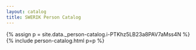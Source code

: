 ```yaml
---
layout: catalog
title: SWERIK Person Catalog
---
```

{% assign p = site.data._person-catalog.i-PTKhz5LB23a8PAV7aMss4N %}
{% include person-catalog.html p=p %}

